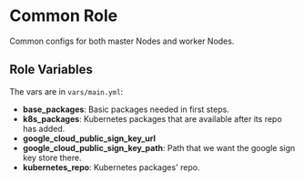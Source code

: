 Common Role
=========

Common configs for both master Nodes and worker Nodes.

Role Variables
--------------

The vars are in `vars/main.yml`:

- **base_packages**: Basic packages needed in first steps.
- **k8s_packages**: Kubernetes packages that are available after its repo has added.
- **google_cloud_public_sign_key_url**
- **google_cloud_public_sign_key_path**: Path that we want the google sign key store there.
- **kubernetes_repo**: Kubernetes packages' repo.
